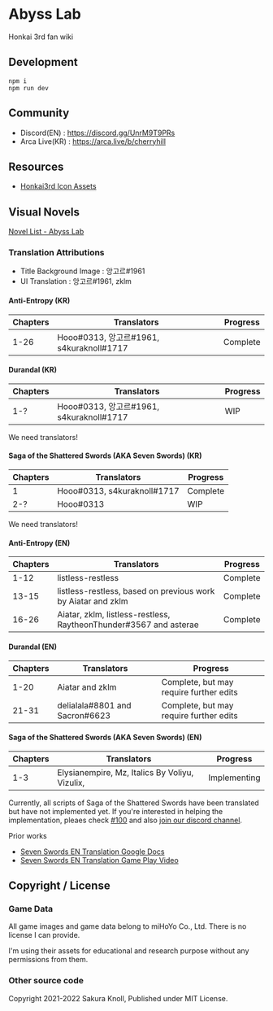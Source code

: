 # Abyss Lab

Honkai 3rd fan wiki

## Development

```
npm i
npm run dev
```

## Community

- Discord(EN) : https://discord.gg/UnrM9T9PRs
- Arca Live(KR) : https://arca.live/b/cherryhill

## Resources

- [Honkai3rd Icon Assets](https://www.figma.com/file/U6OLV1Mlhc3DAXBzBXToO4/AbyssLab-Honkai-icons?node-id=0%3A1)

## Visual Novels

[Novel List - Abyss Lab](https://www.abyss-lab.app/honkai3rd/media)

### Translation Attributions

- Title Background Image : 앙고르#1961
- UI Translation : 앙고르#1961, zklm

#### Anti-Entropy (KR)

| Chapters | Translators                              | Progress |
| -------- | ---------------------------------------- | -------- |
| 1-26     | Hooo#0313, 앙고르#1961, s4kuraknoll#1717 | Complete |

#### Durandal (KR)

| Chapters | Translators                              | Progress |
| -------- | ---------------------------------------- | -------- |
| 1-?      | Hooo#0313, 앙고르#1961, s4kuraknoll#1717 | WIP      |

We need translators!

#### Saga of the Shattered Swords (AKA Seven Swords) (KR)

| Chapters | Translators                 | Progress |
| -------- | --------------------------- | -------- |
| 1        | Hooo#0313, s4kuraknoll#1717 | Complete |
| 2-?      | Hooo#0313                   | WIP      |

We need translators!

#### Anti-Entropy (EN)

| Chapters | Translators                                                       | Progress |
| -------- | ----------------------------------------------------------------- | -------- |
| 1-12     | listless-restless                                                 | Complete |
| 13-15    | listless-restless, based on previous work by Aiatar and zklm      | Complete |
| 16-26    | Aiatar, zklm, listless-restless, RaytheonThunder#3567 and asterae | Complete |

#### Durandal (EN)

| Chapters | Translators                    | Progress                                |
| -------- | ------------------------------ | --------------------------------------- |
| 1-20     | Aiatar and zklm                | Complete, but may require further edits |
| 21-31    | delialala#8801 and Sacron#6623 | Complete, but may require further edits |

#### Saga of the Shattered Swords (AKA Seven Swords) (EN)

| Chapters | Translators                                    | Progress     |
| -------- | ---------------------------------------------- | ------------ |
| 1-3      | Elysianempire, Mz, Italics By Voliyu, Vizulix, | Implementing |

Currently, all scripts of Saga of the Shattered Swords have been translated but have not implemented yet.
If you're interested in helping the implementation, pleaes check [#100](https://github.com/sakura-knoll/abyss-lab/issues/100) and also [join our discord channel](https://discord.gg/UnrM9T9PRs).

Prior works

- [Seven Swords EN Translation Google Docs](https://docs.google.com/document/d/1vCSIOWXYogEPSYYsVzQCrpgOadw6-udABBgd5eAvoZ8/edit#)
- [Seven Swords EN Translation Game Play Video](https://www.youtube.com/channel/UCyeHz1CGgJkXJd-c7lw_RiQ/playlists)

## Copyright / License

### Game Data

All game images and game data belong to miHoYo Co., Ltd. There is no license I can provide.

I'm using their assets for educational and research purpose without any permissions from them.

### Other source code

Copyright 2021-2022 Sakura Knoll, Published under MIT License.

